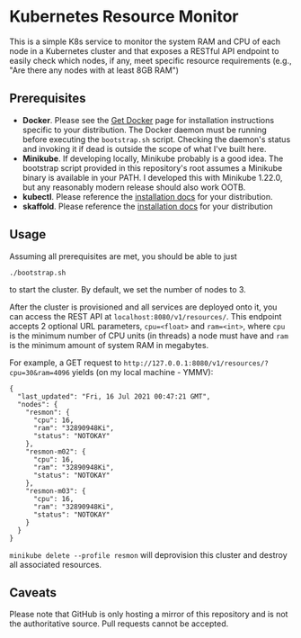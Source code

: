 # Kubernetes Resource Monitor

This is a simple K8s service to monitor the system RAM and CPU of each node in
a Kubernetes cluster and that exposes a RESTful API endpoint to easily check
which nodes, if any, meet specific resource requirements (e.g., "Are there
any nodes with at least 8GB RAM")

## Prerequisites

  - **Docker**. Please see the [Get Docker](https://docs.docker.com/get-docker/)
    page for installation instructions specific to your distribution. The Docker
    daemon must be running before executing the `bootstrap.sh` script. Checking
    the daemon's status and invoking it if dead is outside the scope of what
    I've built here.
  - **Minikube**. If developing locally, Minikube probably is a good idea. The
    bootstrap script provided in this repository's root assumes a Minikube
    binary is available in your PATH. I developed this with Minikube 1.22.0,
    but any reasonably modern release should also work OOTB.
  - **kubectl**. Please reference the [installation docs](https://kubernetes.io/docs/tasks/tools/#kubectl)
    for your distribution.
  - **skaffold**. Please reference the [installation docs](https://skaffold.dev/docs/install/)
    for your distribution

## Usage

Assuming all prerequisites are met, you should be able to just
```
./bootstrap.sh
```
to start the cluster. By default, we set the number of nodes to 3.

After the cluster is provisioned and all services are deployed onto it,
you can access the REST API at `localhost:8080/v1/resources/`. This endpoint
accepts 2 optional URL parameters, `cpu=<float>` and `ram=<int>`, where
`cpu` is the minimum number of CPU units (in threads) a node must have and
`ram` is the minimum amount of system RAM in megabytes.

For example, a GET request to `http://127.0.0.1:8080/v1/resources/?cpu=30&ram=4096`
yields (on my local machine - YMMV):
```
{
  "last_updated": "Fri, 16 Jul 2021 00:47:21 GMT",
  "nodes": {
    "resmon": {
      "cpu": 16,
      "ram": "32890948Ki",
      "status": "NOTOKAY"
    },
    "resmon-m02": {
      "cpu": 16,
      "ram": "32890948Ki",
      "status": "NOTOKAY"
    },
    "resmon-m03": {
      "cpu": 16,
      "ram": "32890948Ki",
      "status": "NOTOKAY"
    }
  }
}
```

`minikube delete --profile resmon` will deprovision this cluster and destroy all
associated resources.


## Caveats

Please note that GitHub is only hosting a mirror of this repository and is not
the authoritative source. Pull requests cannot be accepted.
